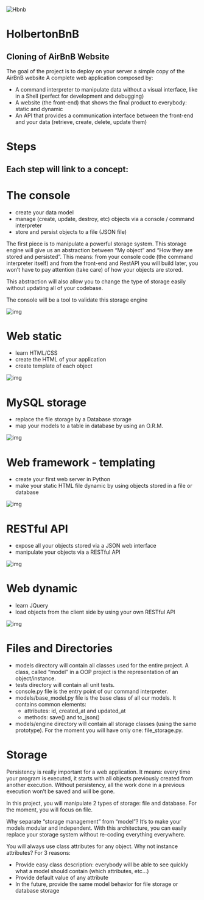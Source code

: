 ![Hbnb](https://i.ibb.co/tzWhF53/65f4a1dd9c51265f49d0.png)

# HolbertonBnB
## Cloning of AirBnB Website

The goal of the project is to deploy on your server a simple copy of the AirBnB website
A complete web application composed by:
  - A command interpreter to manipulate data without a visual interface, like in a Shell (perfect for development and debugging)
  - A website (the front-end) that shows the final product to everybody: static and dynamic
  - An API that provides a communication interface between the front-end and your data (retrieve, create, delete, update them)

# Steps
## Each step will link to a concept:


# The console

  - create your data model
  - manage (create, update, destroy, etc) objects via a console / command interpreter
  - store and persist objects to a file (JSON file)

The first piece is to manipulate a powerful storage system. This storage engine will give us an abstraction between “My object” and “How they are stored and persisted”. This means: from your console code (the command interpreter itself) and from the front-end and RestAPI you will build later, you won’t have to pay attention (take care) of how your objects are stored.

This abstraction will also allow you to change the type of storage easily without updating all of your codebase.

The console will be a tool to validate this storage engine

![img](https://i.ibb.co/287QnyQ/815046647d23428a14ca.png)


# Web static

  - learn HTML/CSS
  - create the HTML of your application
  - create template of each object

![img](https://i.ibb.co/k4PN9jC/87c01524ada6080f40fc.png)


# MySQL storage

  - replace the file storage by a Database storage
  - map your models to a table in database by using an O.R.M.

![img](https://i.ibb.co/sqqFdgb/5284383714459fa68841.png)


# Web framework - templating

  - create your first web server in Python
  - make your static HTML file dynamic by using objects stored in a file or database

![img](https://i.ibb.co/YWxd2hz/cb778ec8a13acecb53ef.png)


# RESTful API

  - expose all your objects stored via a JSON web interface
  - manipulate your objects via a RESTful API

![img](https://i.ibb.co/SyyCv5S/06fccc41df40ab8f9d49.png)


# Web dynamic

  - learn JQuery
  - load objects from the client side by using your own RESTful API

![img](https://i.ibb.co/4PSRhvD/d2d06462824fab5846f3.png)


# Files and Directories

  - models directory will contain all classes used for the entire project. A class, called “model” in a OOP project is the representation of an object/instance.
  - tests directory will contain all unit tests.
  - console.py file is the entry point of our command interpreter.
  - models/base_model.py file is the base class of all our models. It contains common elements: 
    - attributes: id, created_at and updated_at
    - methods: save() and to_json()
  - models/engine directory will contain all storage classes (using the same prototype). For the moment you will have only one: file_storage.py.


# Storage

Persistency is really important for a web application. It means: every time your program is executed, it starts with all objects previously created from another execution. Without persistency, all the work done in a previous execution won’t be saved and will be gone.

In this project, you will manipulate 2 types of storage: file and database. For the moment, you will focus on file.

Why separate “storage management” from “model”? It’s to make your models modular and independent. With this architecture, you can easily replace your storage system without re-coding everything everywhere.

You will always use class attributes for any object. Why not instance attributes? For 3 reasons:

  - Provide easy class description: everybody will be able to see quickly what a model should contain (which attributes, etc…)
  - Provide default value of any attribute
  - In the future, provide the same model behavior for file storage or database storage


